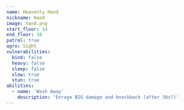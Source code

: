 ```yaml
---
name: Heavenly Hand
nickname: Hand
image: hand.png
start_floor: 14
end_floor: 16
patrol: true
agro: Sight
vulnerabilities:
  bind: false
  heavy: false
  sleep: false
  slow: true
  stun: true
abilities:
  - name: 'Wash Away'
    description: 'Enrage BIG damage and knockback (after 30s?)'
---
```

